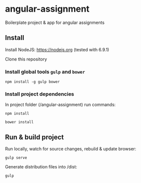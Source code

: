 # angular-assignment

Boilerplate project & app for angular assignments

## Install

Install NodeJS: https://nodejs.org (tested with 6.9.1)

Clone this repository

### Install global tools `gulp` and `bower`
```
npm install -g gulp bower
```

### Install project dependencies

In project folder (/angular-assignment) run commands:

```
npm install
```

```
bower install
```

## Run & build project

Run locally, watch for source changes, rebuild & update browser:

```
gulp serve
```

Generate distribution files into /dist:

```
gulp
```


